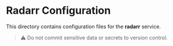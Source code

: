 # Radarr Configuration

This directory contains configuration files for the **radarr** service.

> ⚠️ Do not commit sensitive data or secrets to version control.

